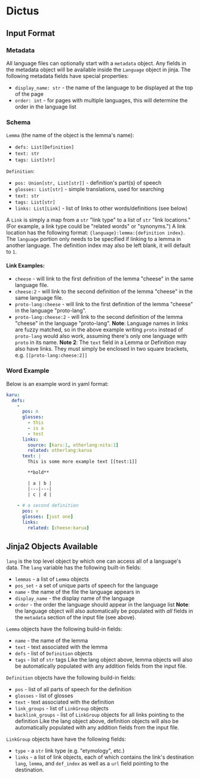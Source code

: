 
# Dictus

## Input Format

### Metadata
All language files can optionally start with a `metadata` object. Any fields in the metadata object will be available inside the `Language` object in jinja. The following metadata fields have special properties:
* `display_name: str` - the name of the language to be displayed at the top of the page
* `order: int` - for pages with multiple languages, this will determine the order in the language list

### Schema
`Lemma` (the name of the object is the lemma's name):
* `defs: List[Definition]`
* `text: str`
* `tags: List[str]`

`Definition`:
* `pos: Union[str, List[str]]` - definition's part(s) of speech
* `glosses: List[str]` - simple translations, used for searching
* `text: str`
* `tags: List[str]`
* `links: List[Link]` - list of links to other words/definitions (see below)

A `Link` is simply a map from a `str` "link type" to a list of `str` "link locations." (For example, a link type could be "related words" or "synonyms.") A link location has the following format:
`{language}:lemma:{definition index}`.
The `language` portion only needs to be specified if linking to a lemma in another language. The definition index may also be left blank, it will default to `1`.

#### Link Examples:
* `cheese` - will link to the first definition of the lemma "cheese" in the same language file.
* `cheese:2` - will link to the second definition of the lemma "cheese" in the same language file.
* `proto-lang:cheese` - will link to the first definition of the lemma "cheese" in the language "proto-lang".
* `proto-lang:cheese:2` - will link to the second definition of the lemma "cheese" in the language "proto-lang".
**Note**: Language names in links are fuzzy matched, so in the above example writing `proto` instead of `proto-lang` would also work, assuming there's only one language with `proto` in its name.
**Note 2**: The `text` field in a Lemma or Definition may also have links. They must simply be enclosed in two square brackets, e.g. 
`[[proto-lang:cheese:2]]`


### Word Example
Below is an example word in yaml format:
```yaml
karu:
  defs:
    -
      pos: n
      glosses:
        - this
        - is a
        - test
      links:
        source: [karu:1, otherlang:nita:1]
        related: otherlang:karua
      text: |
        This is some more example text [[test:1]]

        **bold**

        | a | b |
        |---|---|
        | c | d |
    
    - # a second definition
      pos: v
      glosses: [just one]
      links:
        related: [cheese:karua]
```


## Jinja2 Objects Available

`lang` is the top level object by which one can access all of a language's data. The `lang` variable has the following built-in fields:
* `lemmas` - a list of `Lemma` objects
* `pos_set` - a set of unique parts of speech for the language
* `name` - the name of the file the language appears in
* `display_name` - the display name of the language
* `order` - the order the language should appear in the language list
**Note**: the language object will also automatically be populated with *all* fields in the `metadata` section of the input file (see above).

`Lemma` objects have the following build-in fields:
* `name` - the name of the lemma
* `text` - text associated with the lemma
* `defs` - list of `Definition` objects
* `tags` - list of `str` tags
Like the lang object above, lemma objects will also be automatically populated with any addition fields from the input file.

`Definition` objects have the following build-in fields:
* `pos` - list of all parts of speech for the definition
* `glosses` - list of glosses
* `text` - text associated with the definition
* `link_groups` - list of `LinkGroup` objects
* `backlink_groups` - list of `LinkGroup` objects for all links pointing to the definition
Like the lang object above, definition objects will also be automatically populated with any addition fields from the input file.

`LinkGroup` objects have have the following fields:
* `type` - a `str` link type (e.g. "etymology", etc.)
* `links` - a list of link objects, each of which contains the link's destination `lang`, `lemma`, and `def_index` as well as a `url` field pointing to the destination.
